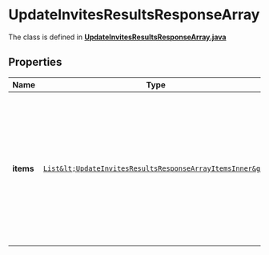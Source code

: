 

# UpdateInvitesResultsResponseArray

The class is defined in **[UpdateInvitesResultsResponseArray.java](../../src/main/java/org/openapitools/model/UpdateInvitesResultsResponseArray.java)**

## Properties

Name | Type | Description | Notes
------------ | ------------- | ------------- | -------------
**items** | [`List&lt;UpdateInvitesResultsResponseArrayItemsInner&gt;`](UpdateInvitesResultsResponseArrayItemsInner.md) | List of invite/Request action status. If there is an error, an exception object will be returned. If the action was successfully completed, an invite object will be returned. |  [optional property]



